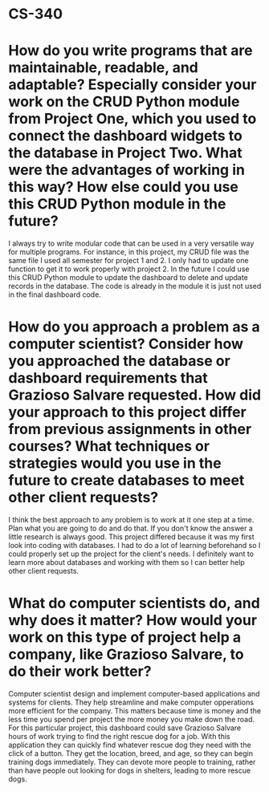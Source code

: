 # CS-340

# How do you write programs that are maintainable, readable, and adaptable? Especially consider your work on the CRUD Python module from Project One, which you used to connect the dashboard widgets to the database in Project Two. What were the advantages of working in this way? How else could you use   this CRUD Python module in the future?
  I always try to write modular code that can be used in a very versatile way for multiple programs. For instance, in this project, my CRUD file was the same file I used all semester for project 1 and 2. I only had to update one function to get it to work properly with project 2. In the future I could use this CRUD Python module to update the dashboard to delete and update records in the database. The code is already in the module it is just not used in the final dashboard code.

# How do you approach a problem as a computer scientist? Consider how you approached the database or dashboard requirements that Grazioso Salvare requested. How did your approach to this project differ from previous assignments in other courses? What techniques or strategies would you use in the future to create databases to meet other client requests?
  I think the best approach to any problem is to work at it one step at a time. Plan what you are going to do and do that. If you don't know the answer a little research is always good. This project differed because it was my first look into coding with databases. I had to do a lot of learning beforehand so I could properly set up the project for the client's needs. I definitely want to learn more about databases and working with them so I can better help other client requests. 

# What do computer scientists do, and why does it matter? How would your work on this type of project help a company, like Grazioso Salvare, to do their work better?
  Computer scientist design and implement computer-based applications and systems for clients. They help streamline and make computer opperations more efficient for the company. This matters because time is money and the less time you spend per project the more money you make down the road. For this particular project, this dashboard could save Grazioso Salvare hours of work trying to find the right rescue dog for a job. With this application they can quickly find whatever rescue dog they need with the click of a button. They get the location, breed, and age, so they can begin training dogs immediately. They can devote more people to training, rather than have people out looking for dogs in shelters, leading to more rescue dogs.
